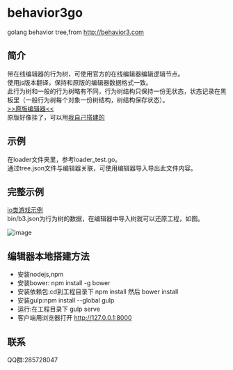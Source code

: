# behavior3go
golang behavior tree,from http://behavior3.com
## 简介
带在线编辑器的行为树，可使用官方的在线编辑器编辑逻辑节点。  
使用js版本翻译，保持和原版的编辑器数据格式一致。   
此行为树和一般的行为树略有不同，行为树结构只保持一份无状态，状态记录在黑板里（一般行为树每个对象一份树结构，树结构保存状态）。  
[>>原版编辑器<<](http://editor.behavior3.com/#/dash/home/)  
原版好像挂了，可以用[我自己搭建的](http://magicsea.top:8000/#/dash/home)  
## 示例
在loader文件夹里，参考loader_test.go。  
通过tree.json文件与编辑器关联，可使用编辑器导入导出此文件内容。
## 完整示例
[io类游戏示例](https://github.com/magicsea/h5game/tree/master/server)  
bin/b3.json为行为树的数据，在编辑器中导入树就可以还原工程，如图。  

![image](https://github.com/magicsea/behavior3go/blob/master/b3_simple1.png)

## 编辑器本地搭建方法
- 安装nodejs,npm
- 安装bower: npm install -g bower
- 安装依赖包:cd到工程目录下 npm install 然后 bower install
- 安装gulp:npm install --global gulp
- 运行:在工程目录下 gulp serve
- 客户端用浏览器打开 http://127.0.0.1:8000
## 联系
QQ群:285728047
